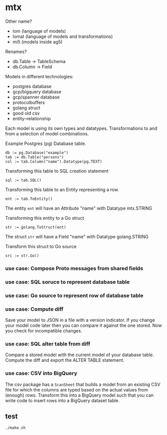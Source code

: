 # mtx

Other name? 
- lom (language of models)
- lomat (language of models and transformations)
- mi5 (models inside ag5)

Renames?
- db.Table -> TableSchema
- db.Column -> Field

Models in different technologies:

- postgres database
- gcp/bigquery database
- gcp/spanner database
- protocolbuffers
- golang struct
- good old csv
- entity–relationship
 
Each model is using its own types and datatypes.
Transformations to and from a selection of model combinations.

Example Postgres (pg) Database table.

    db := pg.Database("example")
    tab := db.Table("persons")
    col := tab.Column("name").Datatype(pg.TEXT)

Transforming this table to SQL creation statement

    sql := tab.SQL()

Transforming this table to an Entity representing a row.

    ent := tab.ToEntity()

The entity `ent` will have an Attribute "name" with Datatype mtx.STRING

Transforming this entity to a Go struct

    str := golang.ToStruct(ent)

The struct `str` will have a Field "name" with Datatype golang.STRING

Transform this struct to Go source

    src := str.Go()

### use case: Compose Proto messages from shared fields

### use case: SQL soruce to represent database table

### use case: Go source to represent row of database table

### use case: Compute diff

Save your model to JSON in a file with a version indicator.
If you change your model code later then you can compare it against the one stored.
Now you check for incompatible changes.

### use case: SQL alter table from diff

Compare a stored model with the current model of your database table.
Compute the diff and export the ALTER TABLE statement.

### use case: CSV into BigQuery

The csv package has a `ScanSheet` that builds a model from an existing CSV file for which the columns are typed based on the actual values from (enough) rows.
Transform this into a BigQuery model such that you can write code to insert rows into a BigQuery dataset table.

## test

    ./make.sh